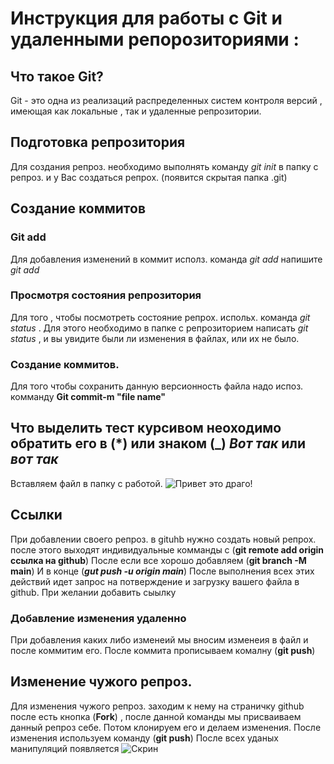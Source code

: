 # Инструкция для работы с Git и удаленными репорозиториями :

## Что такое Git?

Git - это одна из реализаций распределенных систем контроля версий , имеющая как локальные , так и удаленные репрозитории.

## Подготовка репрозитория

Для создания репроз. необходимо выполнять команду _git init_ в папку с репроз. и у Вас создаться репрох. (появится скрытая папка .git)

## Создание коммитов

### Git add

Для добавления изменений в коммит исполз. команда _git add_ напишите _git add <file name>_

### Просмотря состояния репрозитория

Для того , чтобы посмотреть состояние репрох. испольх. команда _git status_ . Для этого необходимо в папке с репрозиторием написать _git status_ , и вы увидите были ли изменения в файлах, или их не было.

### Создание коммитов.

Для того чтобы сохранить данную версионность файла надо испоз. комманду **Git commit-m "file name"**

## Что выделить тест курсивом неоходимо обратить его в (*) или знаком (_) *Вот так* или _вот так_

Вставляем файл в папку с работой.
![Привет это драго!](dragon.png)

## Ссылки
При добавлении своего репроз. в gituhb нужно создать новый репрох. после этого выходят индивидуальные комманды с (__git remote add origin ссылка на github__)
После если все хорошо добавляем (**git branch -M main**)
И в конце (***gut push -u origin main***)
После выполнения всех этих действий идет запрос на потверждение и загрузку вашего файла в github.
При желании добавить сыылку

### Добавление изменения удаленно
При добавления каких либо изменеий мы вносим изменеия в файл и после коммитим его.
После коммита прописываем комалну (**git push**)

## Изменение чужого репроз.
Для изменения чужого репроз. заходим к нему на страничку github после есть кнопка (**Fork**) , после данной команды мы присваиваем данный репроз себе. Потом клонируем его и делаем изменения.
После изменения используем команду (**git push**)
После всех уданых манипуляций появляется 
![Скрин](screen.png)
